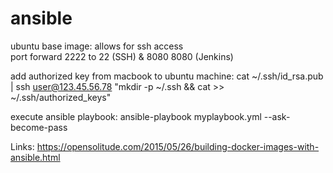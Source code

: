 # ansible
ubuntu base image: allows for ssh access <br>
port forward 2222 to 22 (SSH) & 8080 8080 (Jenkins)

add authorized key from macbook to ubuntu machine: cat ~/.ssh/id_rsa.pub | ssh user@123.45.56.78 "mkdir -p ~/.ssh && cat >>  ~/.ssh/authorized_keys"



execute ansible playbook: ansible-playbook myplaybook.yml --ask-become-pass

Links: 
https://opensolitude.com/2015/05/26/building-docker-images-with-ansible.html




